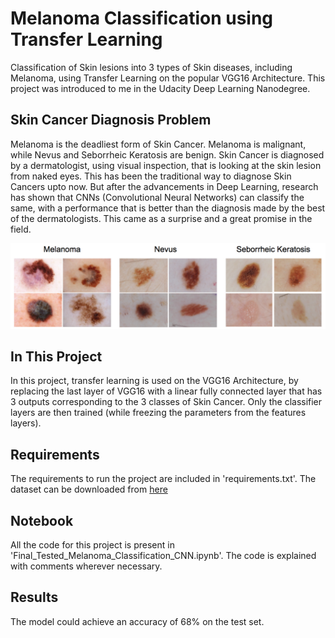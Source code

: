 # Melanoma Classification using Transfer Learning

Classification of Skin lesions into 3 types of Skin diseases, including Melanoma, using Transfer Learning on the popular VGG16 Architecture. This project was introduced to me in the Udacity Deep Learning Nanodegree.

## Skin Cancer Diagnosis Problem

Melanoma is the deadliest form of Skin Cancer. Melanoma is malignant, while Nevus and Seborrheic Keratosis are benign. Skin Cancer is diagnosed by a dermatologist, using visual inspection, that is looking at the skin lesion from naked eyes. This has been the traditional way to diagnose Skin Cancers upto now. But after the advancements in Deep Learning, research has shown that CNNs (Convolutional Neural Networks) can classify the same, with a performance that is better than the diagnosis made by the best of the dermatologists. This came as a surprise and a great promise in the field.

![](skin-disease-classes.png)

## In This Project

In this project, transfer learning is used on the VGG16 Architecture, by replacing the last layer of VGG16 with a linear fully connected layer that has 3 outputs corresponding to the 3 classes of Skin Cancer. Only the classifier layers are then trained (while freezing the parameters from the features layers). 

## Requirements

The requirements to run the project are included in 'requirements.txt'.
The dataset can be downloaded from [here](https://github.com/udacity/dermatologist-ai.git)

## Notebook

All the code for this project is present in 'Final_Tested_Melanoma_Classification_CNN.ipynb'. The code is explained with comments wherever necessary.

## Results

The model could achieve an accuracy of 68% on the test set.
